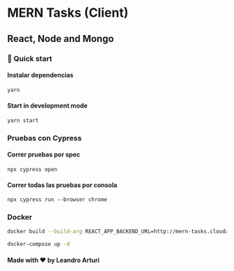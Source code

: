# MERN Tasks (Client)

## React, Node and Mongo

### 🚀 Quick start

#### Instalar dependencias

```bash
yarn
```

#### Start in development mode

```shell
yarn start 
```

### Pruebas con Cypress

#### Correr pruebas por spec

```shell
npx cypress open
```

#### Correr todas las pruebas por consola

```shell
npx cypress run --browser chrome
```

### Docker

```bash
docker build --build-arg REACT_APP_BACKEND_URL=http://mern-tasks.cloudapp.com.ar:4004 -t mern-tasks-frontend:latest .

docker-compose up -d
```

#### Made with ❤️ by Leandro Arturi
